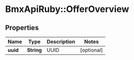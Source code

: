 # BmxApiRuby::OfferOverview

## Properties
Name | Type | Description | Notes
------------ | ------------- | ------------- | -------------
**uuid** | **String** | UUID | [optional] 


